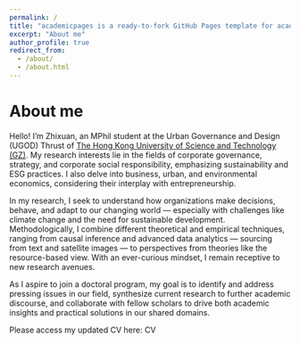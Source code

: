 ```yaml
---
permalink: /
title: "academicpages is a ready-to-fork GitHub Pages template for academic personal websites"
excerpt: "About me"
author_profile: true
redirect_from: 
  - /about/
  - /about.html
---
```


About me
======
Hello! I’m Zhixuan, an MPhil student at the Urban Governance and Design (UGOD) Thrust of [The Hong Kong University of Science and Technology (GZ)](https://www.hkust-gz.edu.cn/). My research interests lie in the fields of corporate governance, strategy, and corporate social responsibility, emphasizing sustainability and ESG practices. I also delve into business, urban, and environmental economics, considering their interplay with entrepreneurship.

In my research, I seek to understand how organizations make decisions, behave, and adapt to our changing world — especially with challenges like climate change and the need for sustainable development. Methodologically, I combine different theoretical and empirical techniques, ranging from causal inference and advanced data analytics — sourcing from text and satellite images — to perspectives from theories like the resource-based view. With an ever-curious mindset, I remain receptive to new research avenues.

As I aspire to join a doctoral program, my goal is to identify and address pressing issues in our field, synthesize current research to further academic discourse, and collaborate with fellow scholars to drive both academic insights and practical solutions in our shared domains.

Please access my updated CV here: CV
